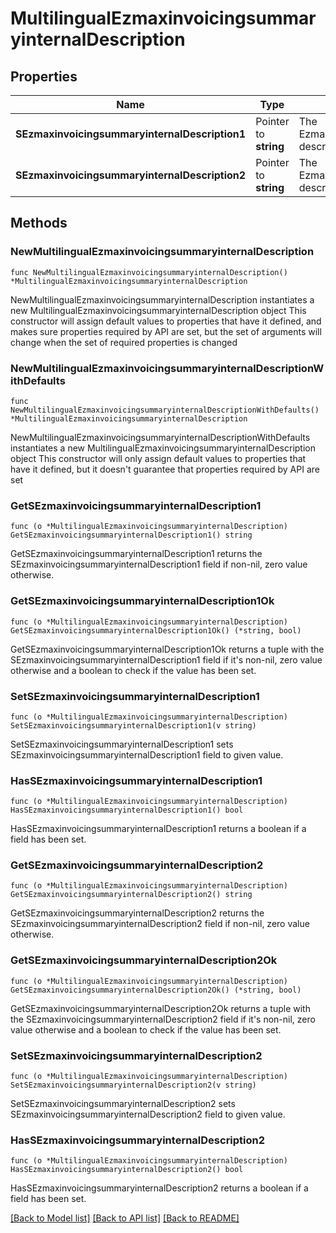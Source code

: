 # MultilingualEzmaxinvoicingsummaryinternalDescription

## Properties

Name | Type | Description | Notes
------------ | ------------- | ------------- | -------------
**SEzmaxinvoicingsummaryinternalDescription1** | Pointer to **string** | The Ezmaxinvoicingsummaryinternal description in French | [optional] 
**SEzmaxinvoicingsummaryinternalDescription2** | Pointer to **string** | The Ezmaxinvoicingsummaryinternal description in English | [optional] 

## Methods

### NewMultilingualEzmaxinvoicingsummaryinternalDescription

`func NewMultilingualEzmaxinvoicingsummaryinternalDescription() *MultilingualEzmaxinvoicingsummaryinternalDescription`

NewMultilingualEzmaxinvoicingsummaryinternalDescription instantiates a new MultilingualEzmaxinvoicingsummaryinternalDescription object
This constructor will assign default values to properties that have it defined,
and makes sure properties required by API are set, but the set of arguments
will change when the set of required properties is changed

### NewMultilingualEzmaxinvoicingsummaryinternalDescriptionWithDefaults

`func NewMultilingualEzmaxinvoicingsummaryinternalDescriptionWithDefaults() *MultilingualEzmaxinvoicingsummaryinternalDescription`

NewMultilingualEzmaxinvoicingsummaryinternalDescriptionWithDefaults instantiates a new MultilingualEzmaxinvoicingsummaryinternalDescription object
This constructor will only assign default values to properties that have it defined,
but it doesn't guarantee that properties required by API are set

### GetSEzmaxinvoicingsummaryinternalDescription1

`func (o *MultilingualEzmaxinvoicingsummaryinternalDescription) GetSEzmaxinvoicingsummaryinternalDescription1() string`

GetSEzmaxinvoicingsummaryinternalDescription1 returns the SEzmaxinvoicingsummaryinternalDescription1 field if non-nil, zero value otherwise.

### GetSEzmaxinvoicingsummaryinternalDescription1Ok

`func (o *MultilingualEzmaxinvoicingsummaryinternalDescription) GetSEzmaxinvoicingsummaryinternalDescription1Ok() (*string, bool)`

GetSEzmaxinvoicingsummaryinternalDescription1Ok returns a tuple with the SEzmaxinvoicingsummaryinternalDescription1 field if it's non-nil, zero value otherwise
and a boolean to check if the value has been set.

### SetSEzmaxinvoicingsummaryinternalDescription1

`func (o *MultilingualEzmaxinvoicingsummaryinternalDescription) SetSEzmaxinvoicingsummaryinternalDescription1(v string)`

SetSEzmaxinvoicingsummaryinternalDescription1 sets SEzmaxinvoicingsummaryinternalDescription1 field to given value.

### HasSEzmaxinvoicingsummaryinternalDescription1

`func (o *MultilingualEzmaxinvoicingsummaryinternalDescription) HasSEzmaxinvoicingsummaryinternalDescription1() bool`

HasSEzmaxinvoicingsummaryinternalDescription1 returns a boolean if a field has been set.

### GetSEzmaxinvoicingsummaryinternalDescription2

`func (o *MultilingualEzmaxinvoicingsummaryinternalDescription) GetSEzmaxinvoicingsummaryinternalDescription2() string`

GetSEzmaxinvoicingsummaryinternalDescription2 returns the SEzmaxinvoicingsummaryinternalDescription2 field if non-nil, zero value otherwise.

### GetSEzmaxinvoicingsummaryinternalDescription2Ok

`func (o *MultilingualEzmaxinvoicingsummaryinternalDescription) GetSEzmaxinvoicingsummaryinternalDescription2Ok() (*string, bool)`

GetSEzmaxinvoicingsummaryinternalDescription2Ok returns a tuple with the SEzmaxinvoicingsummaryinternalDescription2 field if it's non-nil, zero value otherwise
and a boolean to check if the value has been set.

### SetSEzmaxinvoicingsummaryinternalDescription2

`func (o *MultilingualEzmaxinvoicingsummaryinternalDescription) SetSEzmaxinvoicingsummaryinternalDescription2(v string)`

SetSEzmaxinvoicingsummaryinternalDescription2 sets SEzmaxinvoicingsummaryinternalDescription2 field to given value.

### HasSEzmaxinvoicingsummaryinternalDescription2

`func (o *MultilingualEzmaxinvoicingsummaryinternalDescription) HasSEzmaxinvoicingsummaryinternalDescription2() bool`

HasSEzmaxinvoicingsummaryinternalDescription2 returns a boolean if a field has been set.


[[Back to Model list]](../README.md#documentation-for-models) [[Back to API list]](../README.md#documentation-for-api-endpoints) [[Back to README]](../README.md)


